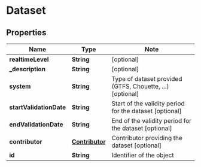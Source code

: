 
# Dataset

## Properties

Name | Type | Note
---- | ---- | ----
**realtimeLevel** | **String** | [optional] 
**_description** | **String** | [optional] 
**system** | **String** | Type of dataset provided (GTFS, Chouette, ...) [optional] 
**startValidationDate** | **String** | Start of the validity period for the dataset [optional] 
**endValidationDate** | **String** | End of the validity period for the dataset [optional] 
**contributor** | [**Contributor**](Contributor.md) | Contributor providing the dataset [optional] 
**id** | **String** | Identifier of the object 


